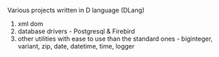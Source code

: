 Various projects written in D language (DLang)
1. xml dom
2. database drivers - Postgresql & Firebird
3. other utilities with ease to use than the standard ones - biginteger, variant, zip, date, datetime, time, logger
